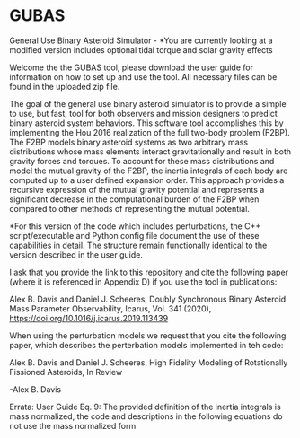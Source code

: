# GUBAS
General Use Binary Asteroid Simulator - *You are currently looking at a modified version includes optional tidal torque and solar gravity effects

Welcome the the GUBAS tool, please download the user guide for information on how to set up and use the tool.
All necessary files can be found in the uploaded zip file.

The goal of the general use binary asteroid simulator is to provide a simple to use, but fast, tool for both observers and mission designers to predict binary asteroid system behaviors. This software tool accomplishes this by implementing the Hou 2016 realization of the full two-body problem (F2BP). The F2BP models binary asteroid systems as two arbitrary mass distributions whose mass elements interact gravitationally and result in both gravity forces and torques. To account for these mass distributions and model the mutual gravity of the F2BP, the inertia integrals of each body are computed up to a user defined expansion order. This approach provides a recursive expression of the mutual gravity potential and represents a significant decrease in the computational burden of the F2BP when compared to other methods of representing the mutual potential.

*For this version of the code which includes perturbations, the C++ script/executable and Python config file document the use of these capabilities in detail. The structure remain functionally identical to the version described in the user guide.

I ask that you provide the link to this repository and cite the following paper (where it is referenced in Appendix D) if you use the tool in publications:

Alex B. Davis and Daniel J. Scheeres,
Doubly Synchronous Binary Asteroid Mass Parameter Observability,
Icarus, Vol. 341 (2020), https://doi.org/10.1016/j.icarus.2019.113439

When using the perturbation models we request that you cite the following paper, which describes the perterbation models implemented in teh code:

Alex B. Davis and Daniel J. Scheeres,
High Fidelity Modeling of Rotationally Fissioned Asteroids,
In Review

-Alex B. Davis

Errata:
User Guide Eq. 9: The provided definition of the inertia integrals is mass normalized, the code and descriptions in the following equations do not use the mass normalized form

